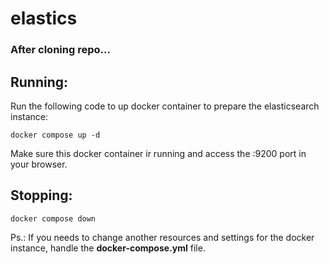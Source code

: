 # elastics

### After cloning repo...

## Running:

Run the following code to up docker container to prepare the elasticsearch instance:

```
docker compose up -d
```

Make sure this docker container ir running and access the :9200 port in your browser.


## Stopping:

```
docker compose down
```

Ps.: If you needs to change another resources and settings for the docker instance, handle the **docker-compose.yml** file.
